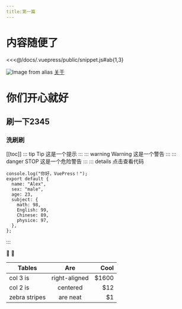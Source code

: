 ```yaml
---
title:第一篇
---
```

# 内容随便了
<ClientOnly>
<Badge type="tip" text="危险" vertical="middle"/>
  <Badge type="error" text="危险error" vertical="middle"/>
  <Badge type="yellow" text="warn危险" vertical="middle"/>
</ClientOnly>

<<<@/docs/.vuepress/public/snippet.js#ab{1,3}

![Image from alias](~@public/hero.jpg)
[关于](/about/)
# 你们开心就好
## 刷一下2345
### 洗刷刷
[[toc]]
::: tip Tip
这是一个提示
:::
::: warning Warning
这是一个警告
:::
::: danger STOP
这是一个危险警告
:::
::: details 点击查看代码

```js{3,5-7,9}
console.log("你好，VuePress！");
export default {
  name: "Alex",
  sex: "male",
  age: 23,
  subject: {
    math: 98,
    English: 99,
    Chinese: 89,
    physice: 97,
  },
};
```

:::

:tada: :100:

| Tables        |      Are      |   Cool |
| ------------- | :-----------: | -----: |
| col 3 is      | right-aligned | \$1600 |
| col 2 is      |   centered    |   \$12 |
| zebra stripes |   are neat    |    \$1 |